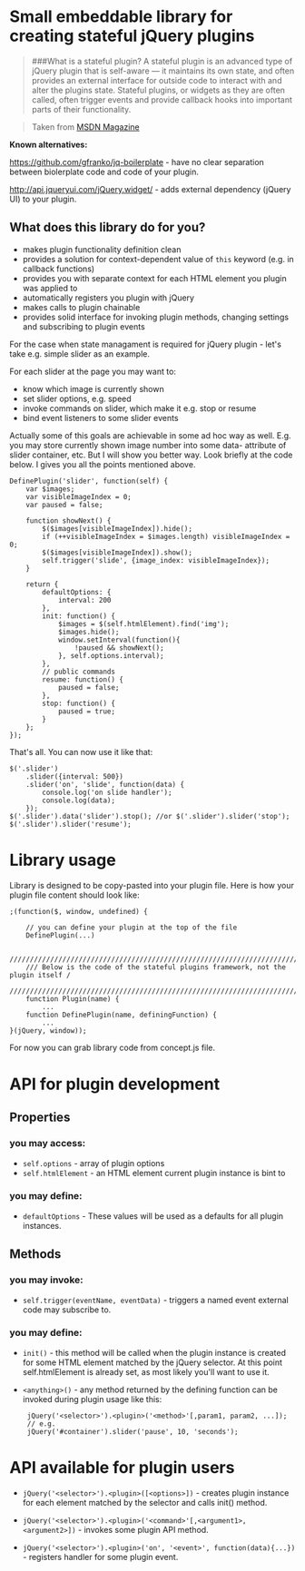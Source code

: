Small embeddable library for creating stateful jQuery plugins
====================================================

> ###What is a stateful plugin?
> A stateful plugin is an advanced type of jQuery plugin that is self-aware — it maintains its own state, and often provides an external interface for outside code to interact with and alter the plugins state. Stateful plugins, or widgets as they are often called, often trigger events and provide callback hooks into important parts of their functionality.

> Taken from [MSDN Magazine](http://msdn.microsoft.com/en-us/magazine/ff706600.aspx)

**Known alternatives:**
    
https://github.com/gfranko/jq-boilerplate - have no clear separation between biolerplate code and code of your plugin.

http://api.jqueryui.com/jQuery.widget/ - adds external dependency (jQuery UI) to your plugin.

## What does this library do for you?

 + makes plugin functionality definition clean
 + provides a solution for context-dependent value of `this` keyword (e.g. in callback functions)
 + provides you with separate context for each HTML element you plugin was applied to
 + automatically registers you plugin with jQuery
 + makes calls to plugin chainable
 + provides solid interface for invoking plugin methods, changing settings and subscribing to plugin events

For the case when state managament is required for jQuery plugin - let's take e.g. simple slider as an example.

For each slider at the page you may want to:

 + know which image is currently shown
 + set slider options, e.g. speed
 + invoke commands on slider, which make it e.g. stop or resume
 + bind event listeners to some slider events

Actually some of this goals are achievable in some ad hoc way as well. E.g. you may store currently shown
image number into some data- attribute of slider container, etc. But I will show you better way.
Look briefly at the code below. I gives you all the points mentioned above.

    DefinePlugin('slider', function(self) {
        var $images;
        var visibleImageIndex = 0;
        var paused = false;

        function showNext() {
            $($images[visibleImageIndex]).hide();
            if (++visibleImageIndex = $images.length) visibleImageIndex = 0;
            $($images[visibleImageIndex]).show();
            self.trigger('slide', {image_index: visibleImageIndex});
        }

        return {
            defaultOptions: {
                interval: 200
            },
            init: function() {
                $images = $(self.htmlElement).find('img');
                $images.hide();
                window.setInterval(function(){                    
                    !paused && showNext();
                }, self.options.interval);
            },
            // public commands
            resume: function() {
                paused = false;
            },
            stop: function() {
                paused = true;
            }
        };
    });

That's all. You can now use it like that:

    $('.slider')
        .slider({interval: 500})
        .slider('on', 'slide', function(data) {
            console.log('on slide handler');
            console.log(data);
        });
    $('.slider').data('slider').stop(); //or $('.slider').slider('stop');
    $('.slider').slider('resume');


Library usage
=============
Library is designed to be copy-pasted into your plugin file. Here is how your plugin file content should look like:

    ;(function($, window, undefined) {

        // you can define your plugin at the top of the file
        DefinePlugin(...)

        ////////////////////////////////////////////////////////////////////////////////
        /// Below is the code of the stateful plugins framework, not the plugin itself /
        ////////////////////////////////////////////////////////////////////////////////
        function Plugin(name) {
            ...
        function DefinePlugin(name, definingFunction) {
            ...
    }(jQuery, window));

For now you can grab library code from concept.js file.


API for plugin development
==========================

## Properties

### you may access:

 + `self.options` - array of plugin options
 + `self.htmlElement` - an HTML element current plugin instance is bint to

### you may define:

 + `defaultOptions` - These values will be used as a defaults for all plugin instances.

## Methods

### you may invoke:

 + `self.trigger(eventName, eventData)` - triggers a named event external code may subscribe to.

### you may define:

 +  `init()` - this method will be called when the plugin instance is created for some HTML element matched by the jQuery selector. At this point self.htmlElement is already set, as most likely you'll want to use it.

 + `<anything>()` - any method returned by the defining function can be invoked during plugin usage like this: 
        
        jQuery('<selector>').<plugin>('<method>'[,param1, param2, ...]);
        // e.g.
        jQuery('#container').slider('pause', 10, 'seconds');



 API available for plugin users
===============================

 + `jQuery('<selector>').<plugin>([<options>])` - creates plugin instance for each element matched by the selector and calls init() method.

 + `jQuery('<selector>').<plugin>('<command>'[,<argument1>, <argument2>])` - invokes some plugin API method.

 + `jQuery('<selector>').<plugin>('on', '<event>', function(data){...})` - registers handler for some plugin event.